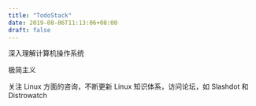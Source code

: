 ```yaml
---
title: "TodoStack"
date: 2019-08-06T11:13:06+08:00
draft: false
---
```


深入理解计算机操作系统 

极简主义

关注 Linux 方面的咨询，不断更新 Linux 知识体系，访问论坛，如 Slashdot 和 Distrowatch
